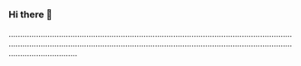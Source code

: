 ### Hi there 👋

......................................................................................................................................................................................................................................................................................